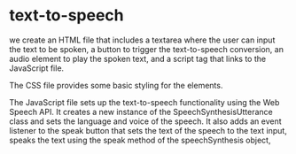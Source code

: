 # text-to-speech
we create an HTML file that includes a textarea where the user can input the text to be spoken, a button to trigger the text-to-speech conversion, an audio element to play the spoken text, and a script tag that links to the JavaScript file.

The CSS file provides some basic styling for the elements.

The JavaScript file sets up the text-to-speech functionality using the Web Speech API. It creates a new instance of the SpeechSynthesisUtterance class and sets the language and voice of the speech. It also adds an event listener to the speak button that sets the text of the speech to the text input, speaks the text using the speak method of the speechSynthesis object,
